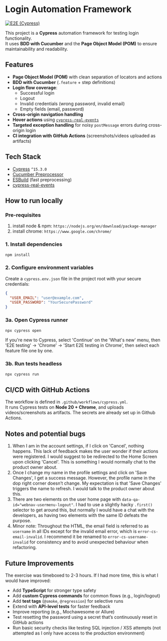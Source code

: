# Login Automation Framework
[![E2E (Cypress)](https://github.com/cristian-m-vasile/cypress-js-login-test/actions/workflows/cypress.yml/badge.svg)](https://github.com/cristian-m-vasile/cypress-js-login-test/actions/workflows/cypress.yml)

This project is a **Cypress** automation framework for testing login functionality.  
It uses **BDD with Cucumber** and the **Page Object Model (POM)** to ensure maintainability and readability.

## Features

- **Page Object Model (POM)** with clean separation of locators and actions
- **BDD with Cucumber** (`.feature` + step definitions)
- **Login flow coverage**:
    - Successful login
    - Logout
    - Invalid credentials (wrong password, invalid email)
    - Empty fields (email, password)
- **Cross-origin navigation handling**
- **Hover actions** using [`cypress-real-events`](https://github.com/dmtrKovalenko/cypress-real-events)
- **Targeted exception handling** for noisy `postMessage` errors during cross-origin login
- **CI integration with GitHub Actions** (screenshots/videos uploaded as artifacts)


## Tech Stack

- [Cypress](https://www.cypress.io/) `^15.3.0`
- [Cucumber Preprocessor](https://github.com/badeball/cypress-cucumber-preprocessor)
- [ESBuild](https://esbuild.github.io/) (fast preprocessing)
- [cypress-real-events](https://github.com/dmtrKovalenko/cypress-real-events)

## How to run locally

### Pre-requisites

1. install node & npm: `https://nodejs.org/en/download/package-manager`
2. install chrome: `https://www.google.com/chrome/`

### 1. Install dependencies
```bash
npm install
```

### 2. Configure environment variables
Create a `cypress.env.json` file in the project root with your secure credentials:

```json
{
  "USER_EMAIL": "user@example.com",
  "USER_PASSWORD": "YourSecurePassword"
}
```

### 3a. Open Cypress runner
```bash
npx cypress open
```
If you're new to Cypress, select 'Continue' on the 'What's new' menu, then 'E2E testing' -> 'Chrome' -> 'Start E2E
testing in Chrome', then select each feature file one by one.

### 3b. Run tests headless
```bash
npx cypress run
```


## CI/CD with GitHub Actions

The workflow is defined in `.github/workflows/cypress.yml`.  
It runs Cypress tests on **Node 20 + Chrome**, and uploads videos/screenshots as artifacts.
The secrets are already set up in Github Actions.

## Notes and potential bugs
1. When I am in the account settings, if I click on 'Cancel', nothing happens. This lack of feedback makes the user wonder 
if their actions were registered. I would suggest to be redirected to the Home Screen upon clicking 'Cancel'. This is
something I would normally chat to the product owner about.
2. Once I change my name in the profile settings and click on 'Save Changes', I get a success message. However, the
profile name in the dop right corner doesn’t change. My expectation is that 'Save Changes' triggers the name to refresh. 
I would talk to the product owner about this.
3. There are two elements on the user home page with `data-qa-id="webnav-usermenu-logout"`. I had to use a slightly
hacky `.first()` selector to get around this, but normally I would have a chat with the developers, as having two elements
with the same ID defeats the purpose.
4. Minor note: Throughout the HTML, the email field is referred to as `username` in all IDs except for the invalid email 
error, which is `error-cs-email-invalid`. I recommend it be renamed to `error-cs-username-invalid` for consistency and 
to avoid unexpected behaviour when refactoring.

## Future Improvements

The exercise was timeboxed to 2-3 hours. If I had more time, this is what I would have improved:
- Add **TypeScript** for stronger type safety
- Add **custom Cypress commands** for common flows (e.g., login/logout)
- Add **test tags** (`@smoke`, `@regression`) for selective runs
- Extend with **API-level tests** for faster feedback
- Improve reporting (e.g., Mochawesome or Allure)
- Test resetting the password using a secret that’s continuously reset in GitHub actions
- Run basic security checks like testing SQL injection / XSS attempts (not attempted as I only have access to the
production environment)
